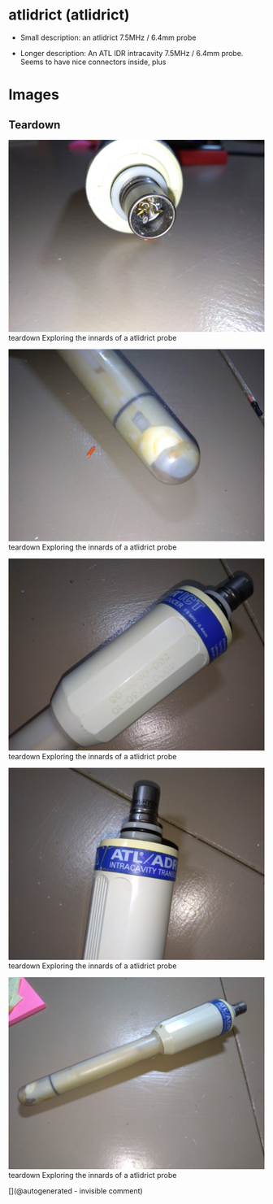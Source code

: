 # atlidrict (atlidrict)

* Small description: an atlidrict 7.5MHz / 6.4mm probe

* Longer description: An ATL IDR intracavity 7.5MHz / 6.4mm probe. Seems to have nice connectors inside, plus

# Images

## Teardown 

![](/include/images/atladrict/P_20180811_201314.jpg)
teardown
Exploring the innards of a atlidrict probe

![](/include/images/atladrict/P_20180811_201302.jpg)
teardown
Exploring the innards of a atlidrict probe

![](/include/images/atladrict/P_20180811_201237.jpg)
teardown
Exploring the innards of a atlidrict probe

![](/include/images/atladrict/P_20180811_201232.jpg)
teardown
Exploring the innards of a atlidrict probe

![](/include/images/atladrict/P_20180811_201229.jpg)
teardown
Exploring the innards of a atlidrict probe





[](@autogenerated - invisible comment)